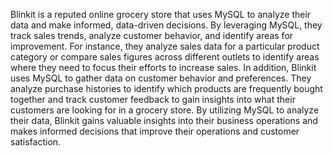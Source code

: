 Blinkit is a reputed online grocery store that uses MySQL to analyze
their data and make informed, data-driven decisions. By leveraging
MySQL, they track sales trends, analyze customer behavior, and
identify areas for improvement. For instance, they analyze sales data
for a particular product category or compare sales figures across
different outlets to identify areas where they need to focus their
efforts to increase sales.
In addition, Blinkit uses MySQL to gather data on customer behavior
and preferences. They analyze purchase histories to identify which
products are frequently bought together and track customer feedback
to gain insights into what their customers are looking for in a grocery
store. By utilizing MySQL to analyze their data, Blinkit gains valuable
insights into their business operations and makes informed decisions
that improve their operations and customer satisfaction.
